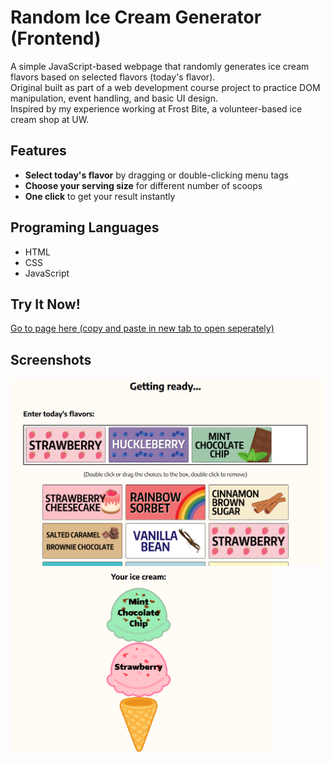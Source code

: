 # Random Ice Cream Generator (Frontend)

A simple JavaScript-based webpage that randomly generates ice cream flavors based on selected flavors (today's flavor).\
Original built as part of a web development course project to practice DOM manipulation, event handling, and basic UI design.\
Inspired by my experience working at Frost Bite, a volunteer-based ice cream shop at UW. 

## Features
- **Select today's flavor** by dragging or double-clicking menu tags 
- **Choose your serving size** for different number of scoops
- **One click** to get your result instantly

## Programing Languages
- HTML
- CSS
- JavaScript

## Try It Now!
[Go to page here (copy and paste in new tab to open seperately)](https://yvonne-wang-82.github.io/random-ic-generator-frontend/)

## Screenshots
<p float="left">
  <img src="assests/Screenshot1.png" height="300" align="top" alt="Screenshot of choosing flavor section"/>
  <img src="assests/Screenshot2.png" height="300" align="top" alt="Screenshot of results section"/>
</p>





